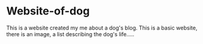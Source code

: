 # Website-of-dog
This is a website created my me about a dog's blog. 
This is a basic website, there is an image, a list describing the dog's life.....

